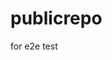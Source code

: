 # publicrepo
for e2e test























































































































































































































































































































































































































































































































































































































































































































































































































































































































































































































































































































































































































































































































































































































































































































































